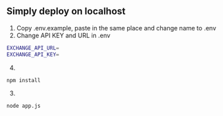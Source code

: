## Simply deploy on localhost

1. Copy .env.example, paste in the same place and change name to .env
2. Change API KEY and URL in .env
```bash
EXCHANGE_API_URL=
EXCHANGE_API_KEY=
```
4.
```bash
npm install
```
3.
```bash
node app.js
```
